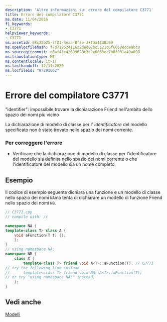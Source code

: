```yaml
---
description: 'Altre informazioni su: errore del compilatore C3771'
title: Errore del compilatore C3771
ms.date: 11/04/2016
f1_keywords:
- C3771
helpviewer_keywords:
- C3771
ms.assetid: 68c23b25-7f21-4eaa-8f7e-38fda1130a69
ms.openlocfilehash: f7d71952411632ded02bc5121c6f6668eddeabc0
ms.sourcegitcommit: d6af41e42699628c3e2e6063ec7b03931a49a098
ms.translationtype: MT
ms.contentlocale: it-IT
ms.lasthandoff: 12/11/2020
ms.locfileid: "97291662"
---
```

# <a name="compiler-error-c3771"></a>Errore del compilatore C3771

"identifier": impossibile trovare la dichiarazione Friend nell'ambito dello spazio dei nomi più vicino

La dichiarazione di modello di classe per l' *identificatore* del modello specificato non è stato trovato nello spazio dei nomi corrente.

### <a name="to-correct-this-error"></a>Per correggere l'errore

- Verificare che la dichiarazione di modello di classe per l'identificatore del modello sia definita nello spazio dei nomi corrente o che l'identificatore del modello sia un nome completo.

## <a name="example"></a>Esempio

Il codice di esempio seguente dichiara una funzione e un modello di classe nello spazio dei nomi `NA`ma tenta di dichiarare un modello di funzione Friend nello spazio dei nomi `NB`.

```cpp
// C3771.cpp
// compile with: /c

namespace NA {
template<class T> class A {
    void aFunction(T t) {};
    };
}
// using namespace NA;
namespace NB {
    class X {
        template<class T> friend void A<T>::aFunction(T); // C3771
// try the following line instead
//      template<class T> friend void NA::A<T>::aFunction(T);
// or try "using namespace NA;" instead.
    };
}
```

## <a name="see-also"></a>Vedi anche

[Modelli](../../cpp/templates-cpp.md)
